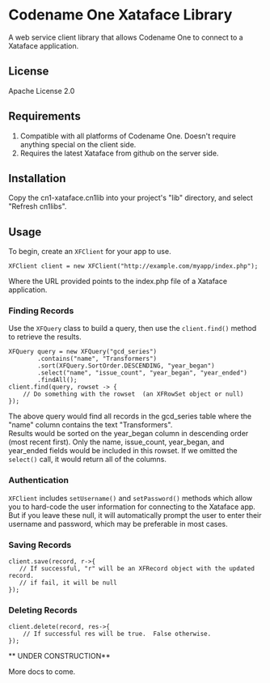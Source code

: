 # Codename One Xataface Library

A web service client library that allows Codename One to connect to a Xataface application.

## License

Apache License 2.0

## Requirements

1. Compatible with all platforms of Codename One. Doesn't require anything special on the client side.
2. Requires the latest Xataface from github on the server side.

## Installation

Copy the cn1-xataface.cn1lib into your project's "lib" directory, and select "Refresh cn1libs".

## Usage

To begin, create an `XFClient` for your app to use.

~~~~
XFClient client = new XFClient("http://example.com/myapp/index.php");
~~~~

Where the URL provided points to the index.php file of a Xataface application.

### Finding Records

Use the `XFQuery` class to build a query, then use the `client.find()` method to retrieve the results.

~~~~
XFQuery query = new XFQuery("gcd_series")
        .contains("name", "Transformers")
        .sort(XFQuery.SortOrder.DESCENDING, "year_began")
        .select("name", "issue_count", "year_began", "year_ended")
        .findAll();
client.find(query, rowset -> {
    // Do something with the rowset  (an XFRowSet object or null)
});
~~~~


The above query would find all records in the gcd_series table where the "name" column contains the text "Transformers".  
Results would be sorted on the year_began column in descending order (most recent first). Only the name, issue_count, year_began, and year_ended 
fields would be included in this rowset.  If we omitted the `select()` call, it would return all of the columns.

### Authentication

`XFClient` includes `setUsername()` and `setPassword()` methods which allow you to hard-code the user information
for connecting to the Xataface app.  But if you leave these null, it will automatically prompt the user to enter their username
and password, which may be preferable in most cases.

### Saving Records

~~~~
client.save(record, r->{
   // If successful, "r" will be an XFRecord object with the updated record.
   // if fail, it will be null 
});
~~~~

### Deleting Records

~~~~
client.delete(record, res->{
    // If successful res will be true.  False otherwise.
});
~~~~


** UNDER CONSTRUCTION**

More docs to come.

